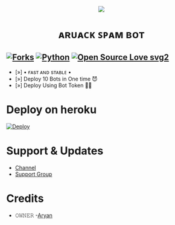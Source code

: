 <p align="center">
  <img src="https://telegra.ph/file/409e040b3f4a0c09dc701.jpg">
</p>
<h1 align="center">
  <b>ᴀʀᴜᴀᴄᴋ ꜱᴘᴀᴍ ʙᴏᴛ</b>
</h1>

[![Forks](https://img.shields.io/github/forks/MrRizoel/Spambot?style=flat-square&color=orange)](https://github.com/Aruack/aruackSpamBot/fork)
[![Python](https://img.shields.io/badge/Python-v3.9.7-blue)](https://www.python.org/)
[![Open Source Love svg2](https://badges.frapsoft.com/os/v2/open-source.svg?v=103)](https://github.com/Aruack/aruackSpamBot)   
----
 
- [»] • ғᴀsᴛ ᴀɴᴅ sᴛᴀʙʟᴇ •
- [»] Deploy 10 Bots in One time 😈
- [»] Deploy Using Bot Token 🤧🍃

# Deploy on heroku

[![Deploy](https://www.herokucdn.com/deploy/button.svg)](https://heroku.com/deploy?template=https://github.com/Aruack/aruackSpamBot)


# Support & Updates
* [Channel](https://t.me/aruackofficial)
* [Support Group](https://t.me/aruacksupport)

# Credits
 * 𝙾𝚆𝙽𝙴𝚁 -[Aryan](https://t.me/officalkumar)

